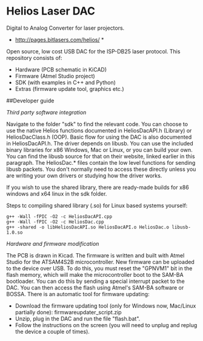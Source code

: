 # Helios Laser DAC
Digital to Analog Converter for laser projectors.

* http://pages.bitlasers.com/helios/ *

Open source, low cost USB DAC for the ISP-DB25 laser protocol. This repository consists of:
* Hardware (PCB schematic in KiCAD)
* Firmware (Atmel Studio project)
* SDK (with examples in C++ and Python)
* Extras (firmware update tool, graphics etc.)

##Developer guide

*Third party software integration*

Navigate to the folder "sdk" to find the relevant code. You can choose to use the native Helios functions documented in HeliosDacAPI.h (Library) or HeliosDacClass.h (OOP). Basic flow for using the DAC is also documented in HeliosDacAPI.h. The driver depends on libusb. You can use the included binary libraries for x86 Windows, Mac or Linux, or you can build your own. You can find the libusb source for that on their website, linked earlier in this paragraph. The HeliosDac.* files contain the low level functions for sending libusb packets. You don't normally need to access these directly unless you are writing your own drivers or studying how the driver works.

If you wish to use the shared library, there are ready-made builds for x86 windows and x64 linux in the sdk folder.

Steps tc compiling shared library (.so) for Linux based systems yourself:

```shell
g++ -Wall -fPIC -O2 -c HeliosDacAPI.cpp
g++ -Wall -fPIC -O2 -c HeliosDac.cpp
g++ -shared -o libHeliosDacAPI.so HeliosDacAPI.o HeliosDac.o libusb-1.0.so
```

*Hardware and firmware modification*

The PCB is drawn in Kicad. The firmware is written and built with Atmel Studio for the ATSAM4S2B microcontroller.
New firmware can be uploaded to the device over USB. To do this, you must reset the "GPNVM1" bit in the flash memory, which will make the microcontroller boot to the SAM-BA bootloader. You can do this by sending a special interrupt packet to the DAC. You can then access the flash using Atmel's SAM-BA software or BOSSA. There is an automatic tool for firmware updating:

* Download the firmware updating tool (only for Windows now, Mac/Linux partially done): firmwareupdater_script.zip
* Unzip, plug in the DAC and run the file "flash.bat".
* Follow the instructions on the screen (you will need to unplug and replug the device a couple of times).


